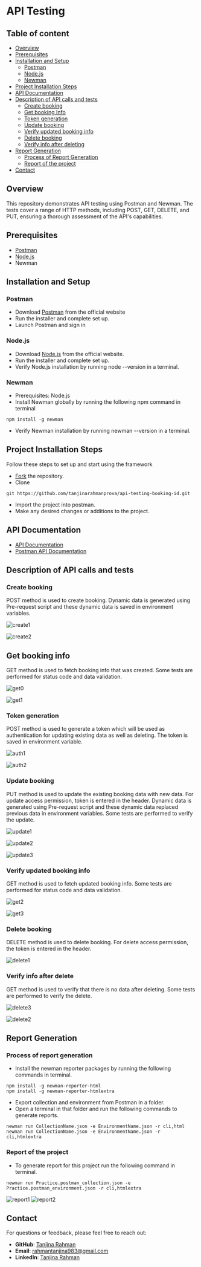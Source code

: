 
# API Testing


## Table of content
- [Overview](#overview)
- [Prerequisites](#prerequisites)
- [Installation and Setup](#installation-and-setup)
    - [Postman](#postman)
    - [Node.js](#node.js)
    - [Newman](#newman)
- [Project Installation Steps](#project-installation-steps)
- [API Documentation](#api-documentation)
- [Description of API calls and tests](#description-of-api-calls-and-tests)
    - [Create booking](#create-booking)
    - [Get booking Info](#get-booking-info)
    - [Token generation](#token-generation)
    - [Update booking](#update-booking)
    - [Verify updated booking info](#verify-updated-booking-info)
    - [Delete booking](#delete-booking)
    - [Verify info after deleting](#verify-info-after-deleting)
- [Report Generation](#report-generation)
    - [Process of Report Generation](#process-of-report-generation)
    - [Report of the project](#report-of-the-project)
- [Contact](#contact)

## Overview
This repository demonstrates API testing using Postman and Newman. The tests cover a range of HTTP methods, including POST, GET, DELETE, and PUT, ensuring a thorough assessment of the API's capabilities.



## Prerequisites
- [Postman](https://www.postman.com/downloads/)
- [Node.js](https://nodejs.org/en/download/package-manager)
- Newman


## Installation and Setup
### Postman
- Download [Postman](https://www.postman.com/downloads/) from the official website
- Run the installer and complete set up.
- Launch Postman and sign in
### Node.js
- Download [Node.js](https://nodejs.org/en/download/package-manager) from the official website.
- Run the installer and complete set up.
- Verify Node.js installation by running node --version in a terminal.
### Newman
- Prerequisites: Node.js
- Install Newman globally by running the following npm command in terminal
```
npm install -g newman

```
- Verify Newman installation by running newman --version in a terminal.

## Project Installation Steps
Follow these steps to set up and start using the framework

- [Fork](https://github.com/tanjinarahmanprova/api-testing-booking-id.git) the repository.
- Clone
```
git https://github.com/tanjinarahmanprova/api-testing-booking-id.git
```
- Import the project into postman.
- Make any desired changes or additions to the project.

## API Documentation
- [API Documentation](https://restful-booker.herokuapp.com/apidoc/index.html)
- [Postman API Documentation](https://documenter.getpostman.com/view/32325704/2sA3QmDEV6)

## Description of API calls and tests
### Create booking
POST method is used to create booking. Dynamic data is generated using Pre-request script and these dynamic data is saved in environment variables.

![create1](https://github.com/tanjinarahmanprova/api-testing-booking-id/assets/129376867/17c06c2f-9253-45b2-9504-137583f0a6e1)

![create2](https://github.com/tanjinarahmanprova/api-testing-booking-id/assets/129376867/8eb3c10e-6b1e-4cb9-821d-1b1a224b6b42)

## Get booking info
GET method is used to fetch booking info that was created. Some tests are performed for status code and data validation.

![get0](https://github.com/tanjinarahmanprova/api-testing-booking-id/assets/129376867/a088ff01-82cb-4caa-b48b-5a7b604b8c8d)

![get1](https://github.com/tanjinarahmanprova/api-testing-booking-id/assets/129376867/9ebc14ff-ff4a-495c-ae19-64a8d413a0cd)

### Token generation
POST method is used to generate a token which will be used as authentication for updating existing data as well as deleting. The token is saved in environment variable.

![auth1](https://github.com/tanjinarahmanprova/api-testing-booking-id/assets/129376867/5d7dfa40-6708-43ac-b712-e09ff72da7b7)

![auth2](https://github.com/tanjinarahmanprova/api-testing-booking-id/assets/129376867/31dd8b75-f23e-41cd-b052-3d7fc7315bd8)

### Update booking
PUT method is used to update the existing booking data with new data. For update access permission, token is entered in the header. Dynamic data is generated using Pre-request script and these dynamic data replaced previous data in environment variables. Some tests are performed to verify the update.

![update1](https://github.com/tanjinarahmanprova/api-testing-booking-id/assets/129376867/2d876472-2e7b-4af8-8d11-708ebda742b9)

![update2](https://github.com/tanjinarahmanprova/api-testing-booking-id/assets/129376867/4ff39615-9027-431d-ae6c-f09453666865)

![update3](https://github.com/tanjinarahmanprova/api-testing-booking-id/assets/129376867/dbf99b79-5a85-4830-a859-622f0a1b209a)

### Verify updated booking info
GET method is used to fetch updated booking info. Some tests are performed for status code and data validation.

![get2](https://github.com/tanjinarahmanprova/api-testing-booking-id/assets/129376867/c645a2a0-d733-4ad8-9c4a-14b799d4f87c)

![get3](https://github.com/tanjinarahmanprova/api-testing-booking-id/assets/129376867/21363208-8a88-4e6e-b6ee-4404f7694885)

### Delete booking
DELETE method is used to delete booking. For delete access permission, the token is entered in the header.

![delete1](https://github.com/tanjinarahmanprova/api-testing-booking-id/assets/129376867/85f38b2a-498c-4dbd-8dce-cd9cc4848575)


### Verify info after delete
GET method is used to verify that there is no data after deleting. Some tests are performed to verify the delete.

![delete3](https://github.com/tanjinarahmanprova/api-testing-booking-id/assets/129376867/699331b7-e5bf-495a-8ad7-c0e1e750c1f5)

![delete2](https://github.com/tanjinarahmanprova/api-testing-booking-id/assets/129376867/49c1058a-f147-461e-b98e-87b53c0531a5)

## Report Generation
### Process of report generation
- Install the newman reporter packages by running the following commands in terminal.
```
npm install -g newman-reporter-html
npm install -g newman-reporter-htmlextra

```
- Export collection and environment from Postman in a folder.
- Open a terminal in that folder and run the following commands to generate reports.

```
newman run CollectionName.json -e EnvironmentName.json -r cli,html
newman run CollectionName.json -e EnvironmentName.json -r cli,htmlextra

```

### Report of the project
- To generate report for this project run the following command in terminal.
```
newman run Practice.postman_collection.json -e Practice.postman_environment.json -r cli,htmlextra
```
![report1](https://github.com/tanjinarahmanprova/api-testing-booking-id/assets/129376867/bf742912-a0b4-4e12-b2f6-f55d1e2d0ee9)
![report2](https://github.com/tanjinarahmanprova/api-testing-booking-id/assets/129376867/8cf745f2-c997-423f-b76e-5ca9323e3e0c)


## Contact
For questions or feedback, please feel free to reach out:
- **GitHub**: [Tanjina Rahman](https://github.com/tanjinarahmanprova)
- **Email**: [rahmantanjina983@gmail.com](mailto:rahmantanjina983@gmail.com)
- **LinkedIn**: [Tanjina Rahman](https://www.linkedin.com/in/tanjina-rahman-a53662191/)


